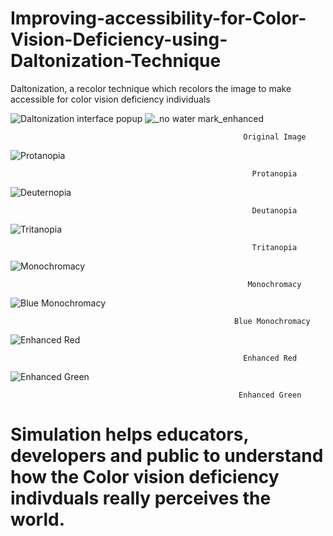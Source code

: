 # Improving-accessibility-for-Color-Vision-Deficiency-using-Daltonization-Technique
Daltonization, a recolor technique which recolors the image to make accessible for color vision deficiency individuals

![Daltonization interface popup](https://github.com/user-attachments/assets/1a840c15-3a59-473a-918d-e68d40ec2b7e) ![_no water mark_enhanced](https://github.com/user-attachments/assets/dc3f9ff1-3d56-41a6-9842-0df0d7e74584)
                                                       
                                                        Original Image


                                                        
![Protanopia ](https://github.com/user-attachments/assets/79d142ee-66a7-4bed-a3e8-5b94e53cd8f8)

                                                          Protanopia



![Deuternopia](https://github.com/user-attachments/assets/777ae37e-0f9d-4630-9dfb-17b507e1d87a)
                                                
                                                          Deutanopia


                                                 
![Tritanopia ](https://github.com/user-attachments/assets/cc9ef0e5-734c-41a0-b07d-a340e52b4ba4) 
                                                
                                                          Tritanopia


                                                 
![Monochromacy](https://github.com/user-attachments/assets/ded71740-3f03-467c-834c-8be0d307b72f) 
                                               
                                                         Monochromacy


                                                
![Blue Monochromacy ](https://github.com/user-attachments/assets/c1b7bcdc-70e7-49fd-bd15-d2e10981dd77)
                                             
                                                      Blue Monochromacy


                                              
![Enhanced Red ](https://github.com/user-attachments/assets/08fbb6e8-a632-4cd6-9b86-5bf1808ba135)
                                                
                                                        Enhanced Red



![Enhanced Green ](https://github.com/user-attachments/assets/3a1d5c33-00c3-49a7-acf6-c0fa696bdd04)
                                              
                                                       Enhanced Green 

                                                      

# Simulation helps educators, developers and public to understand how the Color vision deficiency indivduals really perceives the world.



                                                


